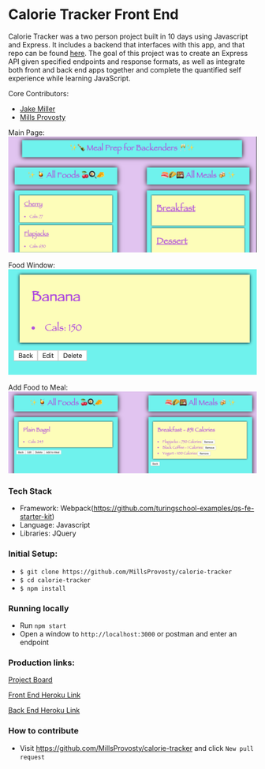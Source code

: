 # Calorie Tracker Front End
Calorie Tracker was a two person project built in 10 days using Javascript and Express. It includes a backend that interfaces with this app, and that repo can be found [here](https://github.com/MillsProvosty/calorie-tracker-be). The goal of this project was to create an Express API given specified endpoints and response formats, as well as integrate both front and back end apps together and complete the quantified self experience while learning JavaScript.

Core Contributors:

* [Jake Miller](https://github.com/Jake0Miller)
* [Mills Provosty](https://github.com/MillsProvosty)



Main Page:
![Main](/public/images/main.png)

Food Window:
![Food](/public/images/foodshow.png)

Add Food to Meal:
![Meal](/public/images/addfoodtomeal.png)


### Tech Stack

* Framework: Webpack(https://github.com/turingschool-examples/qs-fe-starter-kit)
* Language: Javascript
* Libraries: JQuery


### Initial Setup:

* `$ git clone https://github.com/MillsProvosty/calorie-tracker`
* `$ cd calorie-tracker`
* `$ npm install`


### Running locally

* Run `npm start`
* Open a window to ```http://localhost:3000``` or postman and enter an endpoint


### Production links:

[Project Board](https://github.com/MillsProvosty/calorie-tracker/projects/1)

[Front End Heroku Link](https://calorie-tracker-js.herokuapp.com/)

[Back End Heroku Link](https://calorie-tracker-be.herokuapp.com/)


### How to contribute

* Visit https://github.com/MillsProvosty/calorie-tracker and click ```New pull request```
